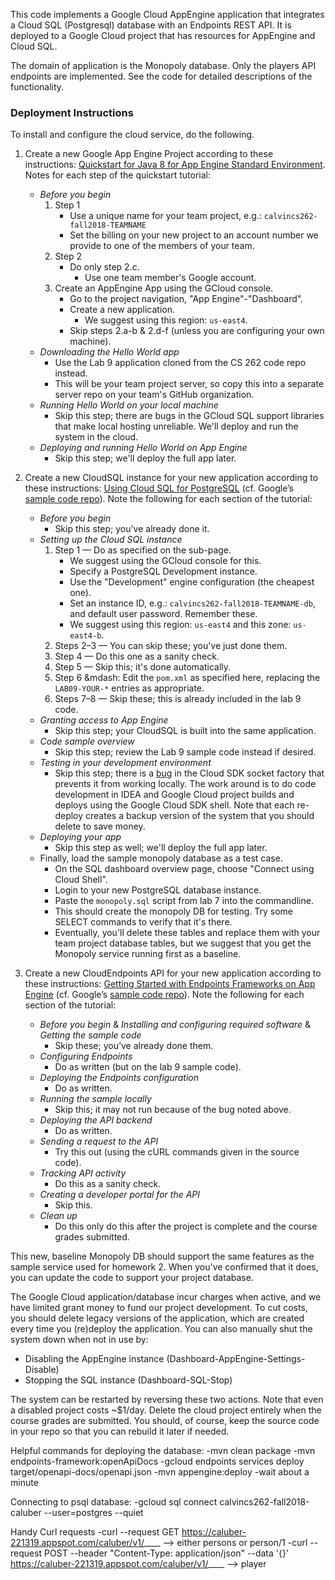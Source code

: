This code implements a Google Cloud AppEngine application that
integrates a Cloud SQL (Postgresql) database with an Endpoints REST
API. It is deployed to a Google Cloud project that has resources for
AppEngine and Cloud SQL. 

The domain of application is the Monopoly database. Only the players
API endpoints are implemented. See the code for detailed descriptions
of the functionality.

### Deployment Instructions

To install and configure the cloud service, do the following.

1. Create a new Google App Engine Project according to these instructions:
[Quickstart for Java 8 for App Engine Standard Environment](https://cloud.google.com/appengine/docs/standard/java/quickstart).
Notes for each step of the quickstart tutorial:
    - *Before you begin*
        1. Step 1
            - Use a unique name for your team project,
                e.g.: `calvincs262-fall2018-TEAMNAME`
            - Set the billing on your new project to an account
                number we provide to one of the members of your team.
        2. Step 2
            - Do only step 2.c.
                - Use one team member's Google account.
        3. Create an AppEngine App using the GCloud console.
            - Go to the project navigation, "App Engine"-"Dashboard".
            - Create a new application.
                - We suggest using this region: `us-east4`.
            - Skip steps 2.a-b & 2.d-f (unless you are configuring your own machine).
    - *Downloading the Hello World app*
        - Use the Lab 9 application cloned from the CS 262 code repo instead.
        - This will be your team project server, so copy this into a
            separate server repo on your team's GitHub organization.
    - *Running Hello World on your local machine*
        - Skip this step; there are bugs in the GCloud SQL support libraries
            that make local hosting unreliable. We'll deploy and run the system
            in the cloud.
    - *Deploying and running Hello World on App Engine*
        - Skip this step; we'll deploy the full app later.

2. Create a new CloudSQL instance for your new application according to
these instructions:
[Using Cloud SQL for PostgreSQL](https://cloud.google.com/appengine/docs/standard/java/cloud-sql/using-cloud-sql-postgres)
(cf. Google&rsquo;s [sample code repo](https://github.com/GoogleCloudPlatform/java-docs-samples/tree/master/appengine-java8/cloudsql-postgres)).
Note the following for each section of the tutorial:
    - *Before you begin*
        - Skip this step; you&rsquo;ve already done it.
    - *Setting up the Cloud SQL instance*
        1. Step 1 &mdash; Do as specified on the sub-page.
            - We suggest using the GCloud console for this.
            - Specify a PostgreSQL Development instance.
            - Use the "Development" engine configuration
                (the cheapest one).
            - Set an instance ID,
                e.g.: `calvincs262-fall2018-TEAMNAME-db`,
                and default user password. Remember these.
            - We suggest using this region: `us-east4`
                and this zone: `us-east4-b`.
        2. Steps 2&ndash;3 &mdash; You can skip these; you've just done them.
        3. Step 4 &mdash; Do this one as a sanity check.
        4. Step 5 &mdash; Skip this; it's done automatically.
        5. Step 6 &mdash: Edit the `pom.xml` as specified here,
            replacing the `LAB09-YOUR-*` entries as appropriate.
        6. Steps 7&ndash;8 &mdash; Skip these;
            this is already included in the lab 9 code.
    - *Granting access to App Engine*
        - Skip this step; your CloudSQL is built into the same application.
    - *Code sample overview*
        - Skip this step; review the Lab 9 sample code instead if desired.
    - *Testing in your development environment*
        - Skip this step; there is a
    [bug](https://stackoverflow.com/questions/50705839/cloudsql-eclipse-java-standard-gae-java-lang-unsatisfiedlinkerror)
    in the Cloud SDK socket factory that prevents it from working locally.
    The work around is to do code development in IDEA and Google Cloud
    project builds and deploys using the Google Cloud SDK shell. Note that 
    each re-deploy creates a backup version of the system that you should delete
    to save money.
    - *Deploying your app*
        - Skip this step as well; we'll deploy the full app later.
    - Finally, load the sample monopoly database as a test case.
        - On the SQL dashboard overview page, choose "Connect using Cloud Shell".
        - Login to your new PostgreSQL database instance.
        - Paste the `monopoly.sql` script from lab 7 into the commandline.
        - This should create the monopoly DB for testing.
            Try some SELECT commands to verify that it's there.
        - Eventually, you'll delete these tables and replace them with your
            team project database tables, but we suggest that you get the
            Monopoly service running first as a baseline.

3. Create a new CloudEndpoints API for your new application according to
these instructions:
[Getting Started with Endpoints Frameworks on App Engine](https://cloud.google.com/endpoints/docs/frameworks/java/get-started-frameworks-java)
(cf. Google&rsquo;s [sample code repo](https://github.com/GoogleCloudPlatform/java-docs-samples/tree/master/appengine-java8/endpoints-v2-backend)).
Note the following for each section of the tutorial:
    - *Before you begin* &
        *Installing and configuring required software* &
        *Getting the sample code*
        - Skip these; you&rsquo;ve already done them.
    - *Configuring Endpoints*
        - Do as written (but on the lab 9 sample code).
    - *Deploying the Endpoints configuration*
        - Do as written.
    - *Running the sample locally*
        - Skip this; it may not run because of the bug noted above.
    - *Deploying the API backend*
        - Do as written.
    - *Sending a request to the API*
        - Try this out (using the cURL commands given in the source code).
    - *Tracking API activity*
        - Do this as a sanity check.
    - *Creating a developer portal for the API*
        - Skip this.
    - *Clean up*
        - Do this only do this after the project is complete and the
            course grades submitted.

This new, baseline Monopoly DB should support the same features as the sample
service used for homework 2. When you've confirmed that it does, you can update
the code to support your project database.

The Google Cloud application/database incur charges when active, and we
have limited grant money to fund our project development. To cut costs,
you should delete legacy versions of the application, which are created
every time you (re)deploy the application. You can also manually shut the
system down when not in use by:

- Disabling the AppEngine instance (Dashboard-AppEngine-Settings-Disable)
- Stopping the SQL instance (Dashboard-SQL-Stop)

The system can be restarted by reversing these two actions.
Note that even a disabled project costs ~$1/day. Delete the cloud
project entirely when the course grades are submitted. You should,
of course, keep the source code in your repo so that you can rebuild
it later if needed.


Helpful commands for deploying the database:
-mvn clean package
-mvn endpoints-framework:openApiDocs
-gcloud endpoints services deploy target/openapi-docs/openapi.json
-mvn appengine:deploy
-wait about a minute

Connecting to psql database:
-gcloud sql connect calvincs262-fall2018-caluber --user=postgres --quiet

Handy Curl requests
-curl --request GET https://caluber-221319.appspot.com/caluber/v1/____ --> either persons or person/1
-curl --request POST --header "Content-Type: application/json" --data '{<insert Data here>}' https://caluber-221319.appspot.com/caluber/v1/____ --> player